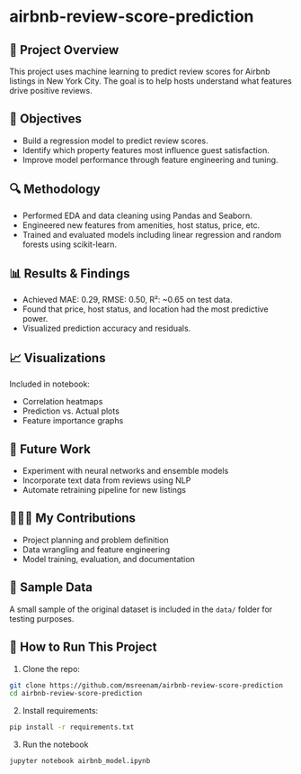 # airbnb-review-score-prediction

## 📌 Project Overview
This project uses machine learning to predict review scores for Airbnb listings in New York City. The goal is to help hosts understand what features drive positive reviews.

## 🎯 Objectives
- Build a regression model to predict review scores.
- Identify which property features most influence guest satisfaction.
- Improve model performance through feature engineering and tuning.

## 🔍 Methodology
- Performed EDA and data cleaning using Pandas and Seaborn.
- Engineered new features from amenities, host status, price, etc.
- Trained and evaluated models including linear regression and random forests using scikit-learn.

## 📊 Results & Findings
- Achieved MAE: 0.29, RMSE: 0.50, R²: ~0.65 on test data.
- Found that price, host status, and location had the most predictive power.
- Visualized prediction accuracy and residuals.

## 📈 Visualizations
Included in notebook:
- Correlation heatmaps
- Prediction vs. Actual plots
- Feature importance graphs

## 🧠 Future Work
- Experiment with neural networks and ensemble models
- Incorporate text data from reviews using NLP
- Automate retraining pipeline for new listings

## 👩🏽‍💻 My Contributions
- Project planning and problem definition  
- Data wrangling and feature engineering  
- Model training, evaluation, and documentation

## 📁 Sample Data
A small sample of the original dataset is included in the `data/` folder for testing purposes.

## 📝 How to Run This Project

1. Clone the repo:
```bash
git clone https://github.com/msreenam/airbnb-review-score-prediction
cd airbnb-review-score-prediction
```
2. Install requirements:
```bash
pip install -r requirements.txt
```
3. Run the notebook
```bash
jupyter notebook airbnb_model.ipynb
```
